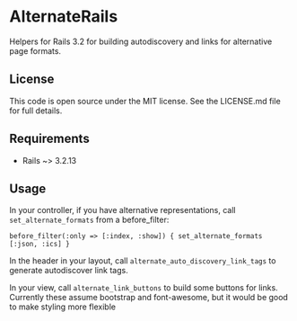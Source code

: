 # AlternateRails

Helpers for Rails 3.2 for building autodiscovery and links for alternative page formats.

## License

This code is open source under the MIT license. See the LICENSE.md file for 
full details.

## Requirements

* Rails ~> 3.2.13

## Usage

In your controller, if you have alternative representations, call ```set_alternate_formats``` 
from a before_filter:

```before_filter(:only => [:index, :show]) { set_alternate_formats [:json, :ics] }```

In the header in your layout, call `alternate_auto_discovery_link_tags` to generate
autodiscover link tags.

In your view, call `alternate_link_buttons` to build some buttons for links. Currently these 
assume bootstrap and font-awesome, but it would be good to make styling more flexible